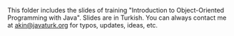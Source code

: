 This folder includes the slides of training "Introduction to Object-Oriented Programming with Java".
Slides are in Turkish.
You can always contact me at akin@javaturk.org for typos, updates, ideas, etc.
